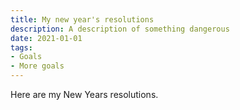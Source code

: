 ```yaml
---
title: My new year's resolutions
description: A description of something dangerous
date: 2021-01-01
tags:
- Goals
- More goals
---
```

Here are my New Years resolutions.